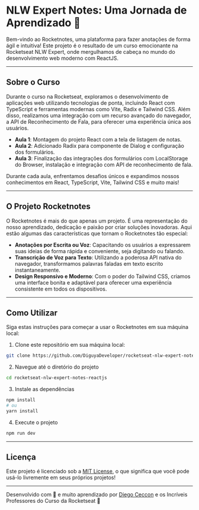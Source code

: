 # NLW Expert Notes: Uma Jornada de Aprendizado 🚀

Bem-vindo ao Rocketnotes, uma plataforma para fazer anotações de forma ágil e intuitiva! Este projeto é o resultado de um curso emocionante na Rocketseat NLW Expert, onde mergulhamos de cabeça no mundo do desenvolvimento web moderno com ReactJS.

---

## Sobre o Curso

Durante o curso na Rocketseat, exploramos o desenvolvimento de aplicações web utilizando tecnologias de ponta, incluindo React com TypeScript e ferramentas modernas como Vite, Radix e Tailwind CSS. Além disso, realizamos uma integração com um recurso avançado do navegador, a API de Reconhecimento de Fala, para oferecer uma experiência única aos usuários.

- **Aula 1**: Montagem do projeto React com a tela de listagem de notas.
- **Aula 2**: Adicionado Radix para componente de Dialog e configuração dos formulários.
- **Aula 3**: Finalização das integrações dos formulários com LocalStorage do Browser, instalação e integração com API de reconhecimento de fala.

Durante cada aula, enfrentamos desafios únicos e expandimos nossos conhecimentos em React, TypeScript, Vite, Tailwind CSS e muito mais!

---

## O Projeto Rocketnotes

O Rocketnotes é mais do que apenas um projeto. É uma representação do nosso aprendizado, dedicação e paixão por criar soluções inovadoras. Aqui estão algumas das características que tornam o Rocketnotes tão especial:

- **Anotações por Escrita ou Voz**: Capacitando os usuários a expressarem suas ideias de forma rápida e conveniente, seja digitando ou falando.
- **Transcrição de Voz para Texto**: Utilizando a poderosa API nativa do navegador, transformamos palavras faladas em texto escrito instantaneamente.
- **Design Responsivo e Moderno**: Com o poder do Tailwind CSS, criamos uma interface bonita e adaptável para oferecer uma experiência consistente em todos os dispositivos.

---

## Como Utilizar

Siga estas instruções para começar a usar o Rocketnotes em sua máquina local:

1. Clone este repositório em sua máquina local:

```bash
git clone https://github.com/DiguyaDeveloper/rocketseat-nlw-expert-notes-reactjs.git
```

2. Navegue até o diretório do projeto

```bash
cd rocketseat-nlw-expert-notes-reactjs
```

3. Instale as dependências

```bash
npm install
# ou
yarn install
```

4. Execute o projeto

```bash
npm run dev
```

---

## Licença

Este projeto é licenciado sob a [MIT License](LICENSE), o que significa que você pode usá-lo livremente em seus próprios projetos!

---

Desenvolvido com 💖 e muito aprendizado por [Diego Ceccon](https://github.com/DiguyaDeveloper) e os Incríveis Professores do Curso da Rocketseat 🌟
